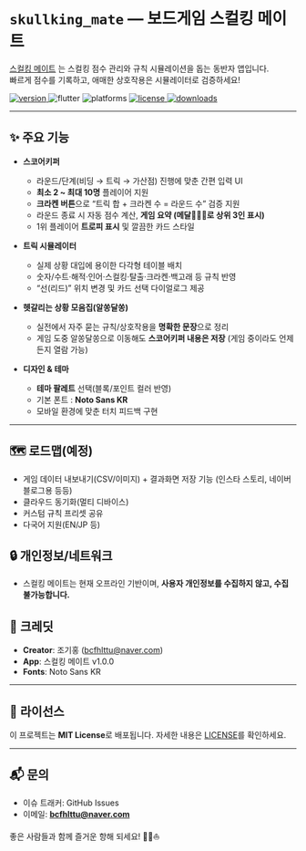 <h1 align="left"><code>skullking_mate</code> — 보드게임 스컬킹 메이트</h1>

[스컬킹 메이트](https://github.com/bcfhlttu/skullking-mate) 는 스컬킹 점수 관리와 규칙 시뮬레이션을 돕는 동반자 앱입니다.  
빠르게 점수를 기록하고, 애매한 상호작용은 시뮬레이터로 검증하세요!

<p>
  <!-- 현재 버전(가장 최근 태그) -->
  <a href="https://github.com/bcfhlttu/skullking-mate/tags">
    <img alt="version" src="https://img.shields.io/github/v/tag/bcfhlttu/skullking-mate?label=version&color=6C5CE7">
  </a>
  <!-- Flutter 버전/플랫폼 배지 -->
  <img alt="flutter" src="https://img.shields.io/badge/flutter-3.x-02569B?logo=flutter&logoColor=white">
  <img alt="platforms" src="https://img.shields.io/badge/platform-Android%20%7C%20iOS%20%7C%20Web-34C759">
  <!-- 라이선스 -->
  <a href="LICENSE">
    <img alt="license" src="https://img.shields.io/badge/license-MIT-success">
  </a>
    <!-- 릴리스 다운로드(릴리스를 만들면 집계됨) -->
  <a href="https://github.com/bcfhlttu/skullking-mate/releases">
    <img alt="downloads" src="https://img.shields.io/github/downloads/bcfhlttu/skullking-mate/total?color=orange">
  </a>
</p>


---

## ✨ 주요 기능

* **스코어키퍼**

  * 라운드/단계(비딩 → 트릭 → 가산점) 진행에 맞춘 간편 입력 UI
  * **최소 2 \~ 최대 10명** 플레이어 지원
  * **크라켄 버튼**으로 “트릭 합 + 크라켄 수 = 라운드 수” 검증 지원
  * 라운드 종료 시 자동 점수 계산, **게임 요약 (메달🥇🥈🥉로 상위 3인 표시)**
  * 1위 플레이어 **트로피 표시** 및 깔끔한 카드 스타일

* **트릭 시뮬레이터**

  * 실제 상황 대입에 용이한 다각형 테이블 배치
  * 숫자/수트·해적·인어·스컬킹·탈출·크라켄·백고래 등 규칙 반영
  * “선(리드)” 위치 변경 및 카드 선택 다이얼로그 제공

* **헷갈리는 상황 모음집(알쏭달쏭)**

  * 실전에서 자주 묻는 규칙/상호작용을 **명확한 문장**으로 정리
  * 게임 도중 알쏭달쏭으로 이동해도 **스코어키퍼 내용은 저장** (게임 중이라도 언제든지 열람 가능)

* **디자인 & 테마**

  * **테마 팔레트** 선택(블록/포인트 컬러 반영)
  * 기본 폰트 : **Noto Sans KR**
  * 모바일 환경에 맞춘 터치 피드백 구현

---

## 🗺️ 로드맵(예정)

* 게임 데이터 내보내기(CSV/이미지) + 결과화면 저장 기능 (인스타 스토리, 네이버 블로그용 등등)
* 클라우드 동기화(멀티 디바이스)
* 커스텀 규칙 프리셋 공유
* 다국어 지원(EN/JP 등)

## 🔒 개인정보/네트워크

* 스컬킹 메이트는 현재 오프라인 기반이며, **사용자 개인정보를 수집하지 않고, 수집 불가능합니다.**

## 🙌 크레딧

* **Creator**: 조기홍 ([bcfhlttu@naver.com](mailto:bcfhlttu@naver.com))
* **App**: 스컬킹 메이트 v1.0.0
* **Fonts**: Noto Sans KR

---

## 📄 라이선스

이 프로젝트는 **MIT License**로 배포됩니다. 자세한 내용은 [LICENSE](LICENSE)를 확인하세요.

---

## 📬 문의

* 이슈 트래커: GitHub Issues
* 이메일: **[bcfhlttu@naver.com](mailto:bcfhlttu@naver.com)**

좋은 사람들과 함께 즐거운 항해 되세요! 🏴‍☠️⛵️
